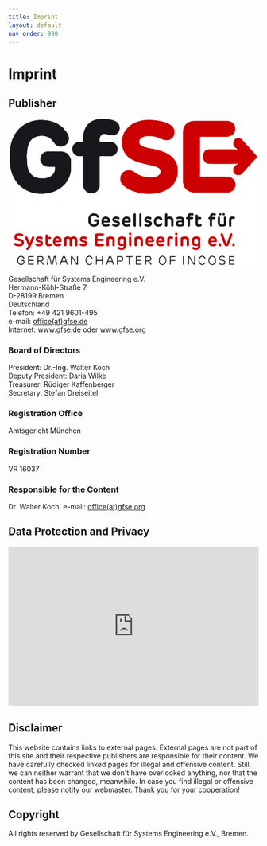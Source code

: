 ```yaml
---
title: Imprint
layout: default
nav_order: 998
---
```


# Imprint

## Publisher

<img class="my-align-right size-20" src="./assets/images/GfSE-Incose-Logo.web.png" alt="GfSE-Logo">

<p>Gesellschaft für Systems Engineering e.V.<br>Hermann-Köhl-Straße 7<br> D-28199 Bremen<br>Deutschland<br> Telefon: +49 421 9601-495<br> e-mail: <a href="mailto:office@gfse.de">office(at)gfse.de</a><br> Internet: <a href="http://www.gfse.de">www.gfse.de</a> oder <a href="http://www.gfse.org">www.gfse.org</a></p>
<h3>Board of Directors</h3><p>President: Dr.-Ing. Walter Koch<br> Deputy President: Daria Wilke<br> Treasurer: Rüdiger Kaffenberger<br> Secretary: Stefan Dreiseitel</p>
<h3>Registration Office</h3><p>Amtsgericht München</p>
<h3>Registration Number</h3><p>VR 16037</p>
<h3>Responsible for the Content</h3><p>Dr. Walter Koch, e-mail: <a href="mailto:office@gfse.org">office(at)gfse.org</a></p>

## Data Protection and Privacy

<embed src="https://gfse.org/en/privacy-notice.html" style="width:100%;height:20rem"/>

## Disclaimer

<p>This website contains links to external pages. External pages are not part of this site and their respective publishers are responsible for their content. We have carefully checked linked pages for illegal and offensive content. Still, we can neither warrant that we don't have overlooked anything, nor that the content has been changed, meanwhile. In case you find illegal or offensive content, please notify our <a href="mailto:webmaster@enso-managers.de">webmaster</a>. Thank you for your cooperation!</p>

## Copyright

All rights reserved by Gesellschaft für Systems Engineering e.V., Bremen.
